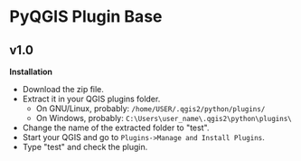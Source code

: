 # PyQGIS Plugin Base

## v1.0

**Installation**

* Download the zip file.
* Extract it in your QGIS plugins folder.
  * On GNU/Linux, probably: `/home/USER/.qgis2/python/plugins/`
  * On Windows, probably: `C:\Users\user_name\.qgis2\python\plugins\`
* Change the name of the extracted folder to "test".
* Start your QGIS and go to `Plugins->Manage and Install Plugins`.
* Type "test" and check the plugin.
